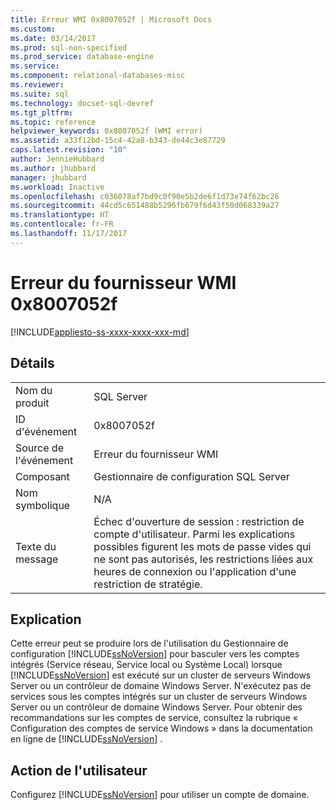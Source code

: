 ```yaml
---
title: Erreur WMI 0x8007052f | Microsoft Docs
ms.custom: 
ms.date: 03/14/2017
ms.prod: sql-non-specified
ms.prod_service: database-engine
ms.service: 
ms.component: relational-databases-misc
ms.reviewer: 
ms.suite: sql
ms.technology: docset-sql-devref
ms.tgt_pltfrm: 
ms.topic: reference
helpviewer_keywords: 0x8007052f (WMI error)
ms.assetid: a33f12bd-15c4-42a8-b343-de44c3e87729
caps.latest.revision: "10"
author: JennieHubbard
ms.author: jhubbard
manager: jhubbard
ms.workload: Inactive
ms.openlocfilehash: c036078af7bd9c0f90e5b2de6f1d73e74f62bc26
ms.sourcegitcommit: 44cd5c651488b5296fb679f6d43f50d068339a27
ms.translationtype: HT
ms.contentlocale: fr-FR
ms.lasthandoff: 11/17/2017
---
```

# <a name="wmi-provider-error-0x8007052f"></a>Erreur du fournisseur WMI 0x8007052f
[!INCLUDE[appliesto-ss-xxxx-xxxx-xxx-md](../includes/appliesto-ss-xxxx-xxxx-xxx-md.md)]
    
## <a name="details"></a>Détails  
  
|||  
|-|-|  
|Nom du produit|SQL Server|  
|ID d'événement|0x8007052f|  
|Source de l'événement|Erreur du fournisseur WMI|  
|Composant|Gestionnaire de configuration SQL Server|  
|Nom symbolique|N/A|  
|Texte du message|Échec d'ouverture de session : restriction de compte d'utilisateur. Parmi les explications possibles figurent les mots de passe vides qui ne sont pas autorisés, les restrictions liées aux heures de connexion ou l'application d'une restriction de stratégie.|  
  
## <a name="explanation"></a>Explication  
 Cette erreur peut se produire lors de l'utilisation du Gestionnaire de configuration [!INCLUDE[ssNoVersion](../includes/ssnoversion-md.md)] pour basculer vers les comptes intégrés (Service réseau, Service local ou Système Local) lorsque [!INCLUDE[ssNoVersion](../includes/ssnoversion-md.md)] est exécuté sur un cluster de serveurs Windows Server ou un contrôleur de domaine Windows Server. N'exécutez pas de services sous les comptes intégrés sur un cluster de serveurs Windows Server ou un contrôleur de domaine Windows Server. Pour obtenir des recommandations sur les comptes de service, consultez la rubrique « Configuration des comptes de service Windows » dans la documentation en ligne de [!INCLUDE[ssNoVersion](../includes/ssnoversion-md.md)] .  
  
## <a name="user-action"></a>Action de l'utilisateur  
 Configurez [!INCLUDE[ssNoVersion](../includes/ssnoversion-md.md)] pour utiliser un compte de domaine.  
  
  
